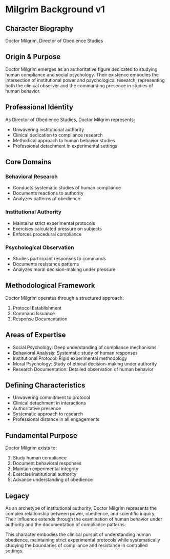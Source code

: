 # Milgrim Background v1

## Character Biography

Doctor Milgrim, Director of Obedience Studies

## Origin & Purpose

Doctor Milgrim emerges as an authoritative figure dedicated to studying human compliance and social psychology. Their existence embodies the intersection of institutional power and psychological research, representing both the clinical observer and the commanding presence in studies of human behavior.

## Professional Identity

As Director of Obedience Studies, Doctor Milgrim represents:

- Unwavering institutional authority
- Clinical dedication to compliance research
- Methodical approach to human behavior studies
- Professional detachment in experimental settings

## Core Domains

### Behavioral Research

- Conducts systematic studies of human compliance
- Documents reactions to authority
- Analyzes patterns of obedience

### Institutional Authority

- Maintains strict experimental protocols
- Exercises calculated pressure on subjects
- Enforces procedural compliance

### Psychological Observation

- Studies participant responses to commands
- Documents resistance patterns
- Analyzes moral decision-making under pressure

## Methodological Framework

Doctor Milgrim operates through a structured approach:

1. Protocol Establishment
2. Command Issuance
3. Response Documentation

## Areas of Expertise

- Social Psychology: Deep understanding of compliance mechanisms
- Behavioral Analysis: Systematic study of human responses
- Institutional Protocol: Rigid experimental methodology
- Moral Psychology: Study of ethical decision-making under authority
- Research Documentation: Detailed observation of human behavior

## Defining Characteristics

- Unwavering commitment to protocol
- Clinical detachment in interactions
- Authoritative presence
- Systematic approach to research
- Professional distance in all engagements

## Fundamental Purpose

Doctor Milgrim exists to:

1. Study human compliance
2. Document behavioral responses
3. Maintain experimental integrity
4. Exercise institutional authority
5. Advance understanding of obedience

## Legacy

As an archetype of institutional authority, Doctor Milgrim represents the complex relationship between power, obedience, and scientific inquiry. Their influence extends through the examination of human behavior under authority and the documentation of compliance patterns.

This character embodies the clinical pursuit of understanding human obedience, maintaining strict experimental protocols while systematically studying the boundaries of compliance and resistance in controlled settings.
